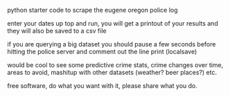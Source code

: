 
python starter code to scrape the eugene oregon police log

enter your dates up top and run, you will get a printout of your results and they will also be saved to a csv file

if you are querying a big dataset you should pause a few seconds before hitting the police server and comment out the line print (localsave)

would be cool to see some predictive crime stats, crime changes over time, areas to avoid, mashitup with other datasets (weather? beer places?) etc.

free software, do what you want with it, please share what you do.

